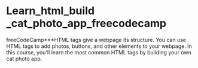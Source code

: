 # Learn_html_build _cat_photo_app_freecodecamp
 freeCodeCamp***HTML tags give a webpage its structure. You can use HTML tags to add photos, buttons, and other elements to your webpage.  In this course, you'll learn the most common HTML tags by building your own cat photo app.
